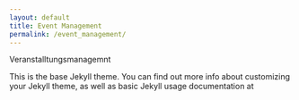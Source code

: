 ```yaml
---
layout: default
title: Event Management
permalink: /event_management/
---
```


Veranstalltungsmanagemnt

This is the base Jekyll theme. You can find out more info about customizing your Jekyll theme, as well as basic Jekyll usage documentation at 